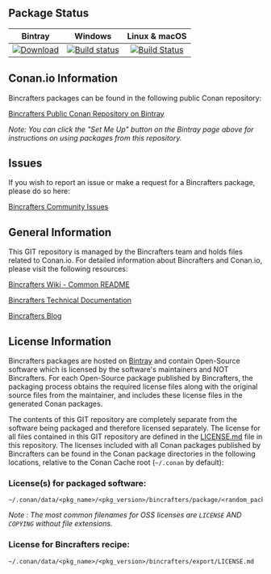 ## Package Status

| Bintray | Windows | Linux & macOS |
|:--------:|:---------:|:-----------------:|
|[ ![Download](https://api.bintray.com/packages/k0ekk0ek/public-conan/CUnit%3Ak0ekk0ek/images/download.svg) ](https://bintray.com/k0ekk0ek/public-conan/CUnit%3Ak0ekk0ek/_latestVersion)|[![Build status](https://ci.appveyor.com/api/projects/status/2vdo5kprlkfp5clr/branch/stable/2.1-3?svg=true)](https://ci.appveyor.com/project/k0ekk0ek/conan-cunit/branch/stable/2.1-3)|[![Build Status](https://travis-ci.org/k0ekk0ek/conan-cunit.svg?branch=stable%2F2.1-3)](https://travis-ci.org/k0ekk0ek/conan-cunit)|

## Conan.io Information

Bincrafters packages can be found in the following public Conan repository:

[Bincrafters Public Conan Repository on Bintray](https://bintray.com/bincrafters/public-conan)

*Note: You can click the "Set Me Up" button on the Bintray page above for instructions on using packages from this repository.*

## Issues

If you wish to report an issue or make a request for a Bincrafters package, please do so here:

[Bincrafters Community Issues](https://github.com/bincrafters/community/issues)

## General Information

This GIT repository is managed by the Bincrafters team and holds files related to Conan.io.  For detailed information about Bincrafters and Conan.io, please visit the following resources:

[Bincrafters Wiki - Common README](https://github.com/bincrafters/community/wiki/Common-README.md)

[Bincrafters Technical Documentation](http://bincrafters.readthedocs.io/en/latest/)

[Bincrafters Blog](https://bincrafters.github.io)

## License Information

Bincrafters packages are hosted on [Bintray](https://bintray.com) and contain Open-Source software which is licensed by the software's maintainers and NOT Bincrafters.  For each Open-Source package published by Bincrafters, the packaging process obtains the required license files along with the original source files from the maintainer, and includes these license files in the generated Conan packages.

The contents of this GIT repository are completely separate from the software being packaged and therefore licensed separately.  The license for all files contained in this GIT repository are defined in the [LICENSE.md](LICENSE.md) file in this repository.  The licenses included with all Conan packages published by Bincrafters can be found in the Conan package directories in the following locations, relative to the Conan Cache root (`~/.conan` by default):

### License(s) for packaged software:

    ~/.conan/data/<pkg_name>/<pkg_version>/bincrafters/package/<random_package_id>/license/<LICENSE_FILES_HERE>

*Note :   The most common filenames for OSS licenses are `LICENSE` AND `COPYING` without file extensions.*

### License for Bincrafters recipe:

    ~/.conan/data/<pkg_name>/<pkg_version>/bincrafters/export/LICENSE.md
